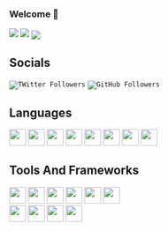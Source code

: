### Welcome 👋

<img src="https://github-profile-summary-cards.vercel.app/api/cards/profile-details?username=jackmcguire1&theme=radical&hide_border=true"/>
<img src="https://github-readme-stats.vercel.app/api?username=jackmcguire1"/>
<img src="https://github-readme-stats.vercel.app/api/top-langs/?username=jackmcguire1" align="center">

## Socials
<code><img src="https://img.shields.io/twitter/follow/crazyjack12?label=Twitter&logo=twitter&style=for-the-badge&color=blue" alt="TWitter Followers"/></code>
<code><img src="https://img.shields.io/github/followers/jackmcguire1?label=Followers&logo=GitHub&style=for-the-badge" alt="GitHub Followers" /></code>

## Languages
<code><img height="30" src="https://img.shields.io/badge/JavaScript-323330?style=for-the-badge&logo=javascript&logoColor=F7DF1E"></code>
<code><img height="30" src="https://img.shields.io/badge/TypeScript-007ACC?style=for-the-badge&logo=typescript&logoColor=white"></code>
<code><img height="30" src="https://img.shields.io/badge/CSS3-1572B6?style=for-the-badge&logo=css3&logoColor=white"></code>
<code><img height="30" src="https://img.shields.io/badge/HTML5-E34F26?style=for-the-badge&logo=html5&logoColor=white"></code>
<code><img height="30" src="https://img.shields.io/badge/Java-ED8B00?style=for-the-badge&logo=java&logoColor=white"></code>
<code><img height="30" src="https://img.shields.io/badge/json-5E5C5C?style=for-the-badge&logo=json&logoColor=white"></code>
<code><img height="30" src="https://img.shields.io/badge/Python-FFD43B?style=for-the-badge&logo=python&logoColor=blue"></code>
<code><img height="30" src="https://img.shields.io/badge/Go-00599C?style=for-the-badge&logo=go&logoColor=blue"></code>




## Tools And Frameworks

<code><img height="30" src="https://img.shields.io/badge/React-20232A?style=for-the-badge&logo=react&logoColor=61DAFB"></code>
<code><img height="30" src="https://img.shields.io/badge/Node.js-339933?style=for-the-badge&logo=nodedotjs&logoColor=white"></code>
<code><img height="30" src="https://img.shields.io/badge/Angular-DD0031?style=for-the-badge&logo=angular&logoColor=white"></code>
<code><img height="30" src="https://img.shields.io/badge/Material%20UI-007FFF?style=for-the-badge&logo=mui&logoColor=white"></code>
<code><img height="30" src="https://img.shields.io/badge/Bootstrap-563D7C?style=for-the-badge&logo=bootstrap&logoColor=white"></code>
<code><img height="30" src="https://img.shields.io/badge/Vuejs-563D7C?style=for-the-badge&logo=vuejs&logoColor=green"></code>
<br>
<code><img height="30" src="https://img.shields.io/badge/PostgreSQL-316192?style=for-the-badge&logo=postgresql&logoColor=white"></code>
<code><img height="30" src="https://img.shields.io/badge/MySQL-005C84?style=for-the-badge&logo=mysql&logoColor=white"></code>
<code><img height="30" src="https://img.shields.io/badge/Redis-DD0031?style=for-the-badge&logo=redis&logoColor=white"></code>
<code><img height="30" src="https://img.shields.io/badge/AWS-ED8B00?style=for-the-badge&logo=aws&logoColor=orange"></code>


